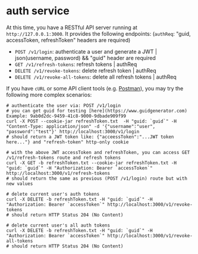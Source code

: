 # auth service

At this time, you have a RESTful API server running at `http://127.0.0.1:3000`. It provides the following endpoints:
(`authReq`: "guid, accessToken, refreshToken" headers are required)

* `POST /v1/login`: authenticate a user and generate a JWT | json(username, password) && "guid" header are required
*	`GET /v1/refresh-tokens`: refresh tokens | authReq
*	`DELETE /v1/revoke-tokens`: delete refresh token | authReq
*	`DELETE /v1/revoke-all-tokens`: delete all refresh tokens | authReq

If you have `cURL` or some API client tools (e.g. [Postman](https://www.getpostman.com/)), you may try the following 
more complex scenarios:

```shell
# authenticate the user via: POST /v1/login
# you can get guid for testing [here](https://www.guidgenerator.com) Example: 9ab0d2dc-9459-41c8-9000-9dbade909f99
curl -X POST --cookie-jar refreshToken.txt  -H "guid: `guid`" -H "Content-Type: application/json" -d '{"username":"user", "password":"test"}' http://localhost:3000/v1/login
# should return a JWT token like: {"acceessToken":"...JWT token here..."} and "refresh-token" http-only cookie

# with the above JWT accessToken and refreshToken, you can access GET /v1/refresh-tokens route and refresh tokens
curl -X GET -b refreshToken.txt --cookie-jar refreshToken.txt -H "guid: `guid`" -H "Authorization: Bearer `accessToken`" http://localhost:3000/v1/refresh-tokens
# should return the same as previous (POST /v1/login) route but with new values

# delete current user's auth tokens
curl -X DELETE -b refreshToken.txt -H "guid: `guid`" -H "Authorization: Bearer `accessToken`" http://localhost:3000/v1/revoke-tokens
# should return HTTP Status 204 (No Content)

# delete current user's all auth tokens
curl -X DELETE -b refreshToken.txt -H "guid: `guid`" -H "Authorization: Bearer `accessToken`" http://localhost:3000/v1/revoke-all-tokens
# should return HTTP Status 204 (No Content)
```